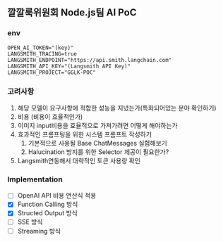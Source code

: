 ## 깔깔룩위원회 Node.js팀 AI PoC

### env

```
OPEN_AI_TOKEN="(key)"
LANGSMITH_TRACING=true
LANGSMITH_ENDPOINT="https://api.smith.langchain.com"
LANGSMITH_API_KEY="(Langsmith API Key)"
LANGSMITH_PROJECT="GGLK-POC"
```

### 고려사항

1. 해당 모델이 요구사항에 적합한 성능을 지녔는가(특화되어있는 분야 확인하기)
2. 비용 (비용이 효율적인가)
3. 이미지 input비용을 효율적으로 가져가려면 어떻게 해야하는가
4. 효과적인 프롬프팅을 위한 시스템 프롬프트 작성하기
   1. 기본적으로 사용될 Base ChatMessages 실험해보기
   2. Halucination 방지를 위한 Selector 제공이 필요한가?
5. Langsmith연동해서 대략적인 토큰 사용량 확인

### Implementation

- [ ] OpenAI API 비용 연산식 적용
- [x] Function Calling 방식
- [x] Structed Output 방식
- [ ] SSE 방식
- [ ] Streaming 방식

